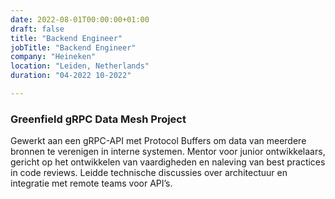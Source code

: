 ```yaml
---
date: 2022-08-01T00:00:00+01:00
draft: false
title: "Backend Engineer"
jobTitle: "Backend Engineer"
company: "Heineken"
location: "Leiden, Netherlands"
duration: "04-2022 10-2022"

---
```

### Greenfield gRPC Data Mesh Project

Gewerkt aan een gRPC-API met Protocol Buffers om data van meerdere bronnen te verenigen in interne systemen.
Mentor voor junior ontwikkelaars, gericht op het ontwikkelen van vaardigheden en naleving van best practices in code reviews. Leidde technische discussies over architectuur en integratie met remote teams voor API’s.
